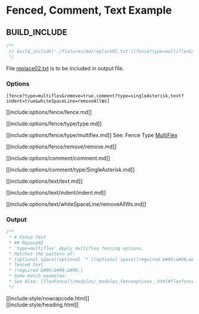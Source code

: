 # Fenced, Comment, Text Example

## BUILD_INCLUDE

<div class="nowrapcode">

```js
/**
 // build_include('./fixtures/md/replace02.txt')[fence?type=multiflex&remove=true,comment?type=singleAsterisk,text?indent=true&whiteSpaceLine=removeAllWs]
 */
```

</div>

File [replace02.txt](replacements/replace02.txt.html) is to be included in output file.

### Options

<div class="nowrapcode">

```text
[fence?type=multiflex&remove=true,comment?type=singleAsterisk,text?indent=true&whiteSpaceLine=removeAllWs]
```

</div>

[[include:options/fence/fence.md]]

[[include:options/fence/type/type.md]]

[[include:options/fence/type/multiflex.md]]
See: Fence Type [MultiFlex](/grunt-build-include/pages/Docs/Options/fence/type/MultiFlex/)

[[include:options/fence/remove/remove.md]]

[[include:options/comment/comment.md]]

[[include:options/comment/type/SingleAsterisk.md]]

[[include:options/text/text.md]]

[[include:options/text/indent/indent.md]]

[[include:options/text/whiteSpaceLine/removeAllWs.md]]

### Output

<div class="nowrapcode">

```js
/**
 * # Fence Test
 * ## Repace02
 * `type=multiflex` Apply multiflex fencing options.  
 * Matches the pattern of:  
 * (optional space)(optional `*`)(optional space)(reguired &#96;&#96;&#96;(optional type)
 * fenced text
 * (reguired &#96;&#96;&#96;)
 * Some match examples:
 * See Also: [flexFence](/modules/_modules_fenceoptions_.html#flexfence)  
 */
```

</div>

[[include:style/nowrapcode.html]]  
[[include:style/heading.html]]
